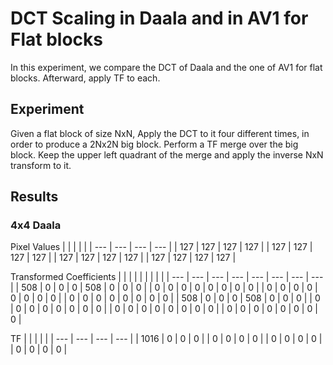 # DCT Scaling in Daala and in AV1 for Flat blocks

In this experiment, we compare the DCT of Daala and the one of AV1 for flat blocks. Afterward, apply TF to each.

## Experiment

Given a flat block of size NxN, Apply the DCT to it four different times, in order to produce a 2Nx2N big block. Perform a TF merge over the big block. Keep the upper left quadrant of the merge and apply the inverse NxN transform to it.

## Results

### 4x4 Daala

Pixel Values
|   |   |   |   |
| --- | --- | --- | --- |
| 127 | 127 | 127 | 127 |
| 127 | 127 | 127 | 127 |
| 127 | 127 | 127 | 127 |
| 127 | 127 | 127 | 127 |

Transformed Coefficients
|   |   |   |   |   |   |   |   |
| --- | --- | --- | --- | --- | --- | --- | --- |
| 508 | 0 | 0 | 0 | 508 | 0 | 0 | 0 |
| 0 | 0 | 0 | 0 | 0 | 0 | 0 | 0 |
| 0 | 0 | 0 | 0 | 0 | 0 | 0 | 0 |
| 0 | 0 | 0 | 0 | 0 | 0 | 0 | 0 |
| 508 | 0 | 0 | 0 | 508 | 0 | 0 | 0 |
| 0 | 0 | 0 | 0 | 0 | 0 | 0 | 0 |
| 0 | 0 | 0 | 0 | 0 | 0 | 0 | 0 |
| 0 | 0 | 0 | 0 | 0 | 0 | 0 | 0 |

TF
|   |   |   |   |
| --- | --- | --- | --- |
| 1016 | 0 | 0 | 0 |
| 0 | 0 | 0 | 0 |
| 0 | 0 | 0 | 0 |
| 0 | 0 | 0 | 0 |
